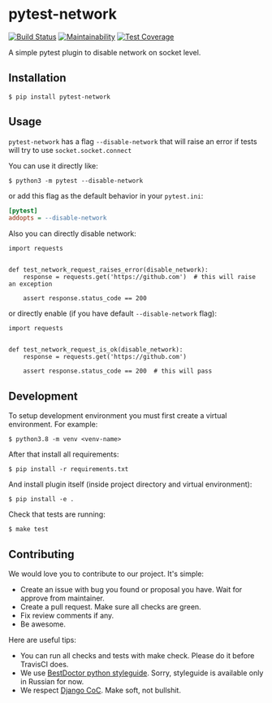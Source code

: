 # pytest-network

[![Build Status](https://travis-ci.org/best-doctor/pytest_network.svg?branch=master)](https://travis-ci.org/best-doctor/pytest_network)
[![Maintainability](https://api.codeclimate.com/v1/badges/1f243263e78f38f92a31/maintainability)](https://codeclimate.com/github/best-doctor/pytest_network/maintainability)
[![Test Coverage](https://api.codeclimate.com/v1/badges/1f243263e78f38f92a31/test_coverage)](https://codeclimate.com/github/best-doctor/pytest_network/test_coverage)


A simple pytest plugin to disable network on socket level.

## Installation

`$ pip install pytest-network`

## Usage

`pytest-network` has a flag `--disable-network` that will raise an error
if tests will try to use `socket.socket.connect`

You can use it directly like:

`$ python3 -m pytest --disable-network`

or add this flag as the default behavior in your `pytest.ini`:

```ini
[pytest]
addopts = --disable-network
```

Also you can directly disable network:

```python3
import requests


def test_network_request_raises_error(disable_network):
    response = requests.get('https://github.com')  # this will raise an exception

    assert response.status_code == 200
```

or directly enable (if you have default `--disable-network` flag):

```python3
import requests


def test_network_request_is_ok(disable_network):
    response = requests.get('https://github.com')

    assert response.status_code == 200  # this will pass
```

## Development

To setup development environment you must first create a virtual environment.
For example:

`$ python3.8 -m venv <venv-name>`

After that install all requirements:

`$ pip install -r requirements.txt`

And install plugin itself (inside project directory and virtual environment):

`$ pip install -e .`

Check that tests are running:

`$ make test`

## Contributing

We would love you to contribute to our project. It's simple:

* Create an issue with bug you found or proposal you have.
  Wait for approve from maintainer.
* Create a pull request. Make sure all checks are green.
* Fix review comments if any.
* Be awesome.

Here are useful tips:

* You can run all checks and tests with make check.
  Please do it before TravisCI does.
* We use [BestDoctor python styleguide](https://github.com/best-doctor/guides/blob/master/guides/python_styleguide.md).
  Sorry, styleguide is available only in Russian for now.
* We respect [Django CoC](https://www.djangoproject.com/conduct/).
  Make soft, not bullshit.
